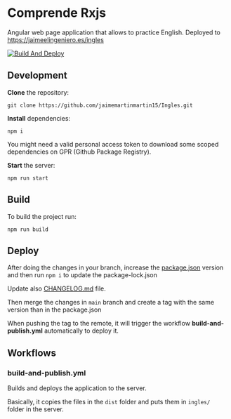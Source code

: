 # Comprende Rxjs

Angular web page application that allows to practice English. Deployed to <https://jaimeelingeniero.es/ingles>

[![Build And Deploy](https://github.com/jaimemartinmartin15/Ingles/actions/workflows/build-and-publish.yml/badge.svg)](https://github.com/jaimemartinmartin15/Ingles/actions/workflows/build-and-publish.yml)

## Development

**Clone** the repository:

```text
git clone https://github.com/jaimemartinmartin15/Ingles.git
```

**Install** dependencies:

```text
npm i
```

You might need a valid personal access token to download some scoped dependencies on GPR (Github Package Registry).

**Start** the server:

```text
npm run start
```

## Build

To build the project run:

```text
npm run build
```

## Deploy

After doing the changes in your branch, increase the [package.json](./package.json) version and then run `npm i` to update the package-lock.json

Update also [CHANGELOG.md](./CHANGELOG.md) file.

Then merge the changes in `main` branch and create a tag with the same version than in the package.json

When pushing the tag to the remote, it will trigger the workflow **build-and-publish.yml** automatically to deploy it.

## Workflows

### build-and-publish.yml

Builds and deploys the application to the server.

Basically, it copies the files in the `dist` folder and puts them in `ingles/` folder in the server.
